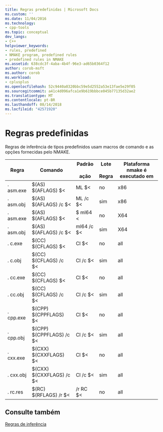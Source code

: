 ```yaml
---
title: Regras predefinidas | Microsoft Docs
ms.custom: ''
ms.date: 11/04/2016
ms.technology:
- cpp-tools
ms.topic: conceptual
dev_langs:
- C++
helpviewer_keywords:
- rules, predefined
- NMAKE program, predefined rules
- predefined rules in NMAKE
ms.assetid: 638cdc3f-4aba-4b4f-96e3-ad65b0364f12
author: corob-msft
ms.author: corob
ms.workload:
- cplusplus
ms.openlocfilehash: 52c9440a0320bbc59e5d2552a53e13fae5e29f05
ms.sourcegitcommit: a41c4d096afca1e9b619bbbce045b77135d32ae2
ms.translationtype: MT
ms.contentlocale: pt-BR
ms.lasthandoff: 08/14/2018
ms.locfileid: "42571920"
---
```

# <a name="predefined-rules"></a>Regras predefinidas
Regras de inferência de tipos predefinidos usam macros de comando e as opções fornecidas pelo NMAKE.  
  
|Regra|Comando|Padrão<br /><br /> ação|Lote<br /><br /> Regra|Plataforma nmake é executado em|  
|----------|-------------|------------------------|--------------------|----------------------------|  
|. asm.exe|$(AS) $(AFLAGS) $&LT;|ML $<|no|x86|  
|. asm.obj|$(AS) $(AFLAGS) /c $<|ML /c $<|sim|x86|  
|. asm.exe|$(AS) $(AFLAGS) $&LT;|$ ml64 <|no|X64|  
|. asm.obj|$(AS) $(AFLAGS) /c $<|ml64 /c $<|sim|X64|  
|. c.exe|$(CC) $(CFLAGS) $&LT;|Cl $<|no|all|  
|. c.obj|$(CC) $(CFLAGS) /c $<|Cl /c $<|sim|all|  
|. cc.exe|$(CC) $(CFLAGS) $&LT;|Cl $<|no|all|  
|. cc.obj|$(CC) $(CFLAGS) /c $<|Cl /c $<|sim|all|  
|. cpp.exe|$(CPP) $(CPPFLAGS) $&LT;|Cl $<|no|all|  
|. cpp.obj|$(CPP) $(CPPFLAGS) /c $<|Cl /c $<|sim|all|  
|. cxx.exe|$(CXX) $(CXXFLAGS) $&LT;|Cl $<|no|all|  
|. cxx.obj|$(CXX) $(CXXFLAGS) /c $<|Cl /c $<|sim|all|  
|. rc.res|$(RC) $(RFLAGS) /r $<|/r RC $<|no|all|  
  
## <a name="see-also"></a>Consulte também  
 [Regras de inferência](../build/inference-rules.md)